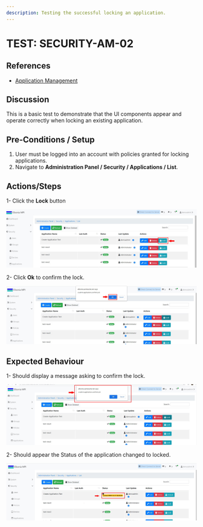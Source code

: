 ```yaml
---
description: Testing the successful locking an application.
---
```


# TEST: SECURITY-AM-02

## References

* [Application Management](broken-reference)

## Discussion

This is a basic test to demonstrate that the UI components appear and operate correctly when locking an existing application.

## **Pre-Conditions / Setup**

1. User must be logged into an account with policies granted for locking applications.
2. Navigate to **Administration Panel / Security / Applications / List**.

## Actions/Steps

1- Click the **Lock** button

![](<../../../../../../../../../.gitbook/assets/6 (1).jpg>)

2- Click  **Ok** to confirm the lock.

![](<../../../../../../../../../.gitbook/assets/8 (1).jpg>)

## Expected Behaviour

1- Should display a message asking to confirm the lock.

![](../../../../../../../../../.gitbook/assets/7.jpg)

2- Should appear the Status of the application changed to locked.

![](../../../../../../../../../.gitbook/assets/9.jpg)
